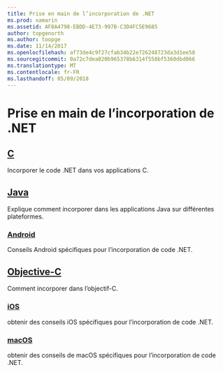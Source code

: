 ```yaml
---
title: Prise en main de l’incorporation de .NET
ms.prod: xamarin
ms.assetid: AF8A4798-EBDD-4E73-997B-C3D4FC5E9685
author: topgenorth
ms.author: toopge
ms.date: 11/14/2017
ms.openlocfilehash: af73de4c9f27cfab34b22e726248723da3d1ee58
ms.sourcegitcommit: 0a72c7dea020b965378b6314f558bf5360dbd066
ms.translationtype: MT
ms.contentlocale: fr-FR
ms.lasthandoff: 05/09/2018
---
```

# <a name="getting-started-with-net-embedding"></a>Prise en main de l’incorporation de .NET

## <a name="ccmd"></a>[C](c.md)

Incorporer le code .NET dans vos applications C.

## <a name="javajavaindexmd"></a>[Java](java/index.md)

Explique comment incorporer dans les applications Java sur différentes plateformes.

### <a name="androidjavaandroidmd"></a>[Android](java/android.md)

Conseils Android spécifiques pour l’incorporation de code .NET.

## <a name="objective-cobjective-cindexmd"></a>[Objective-C](objective-c/index.md)

Comment incorporer dans l’objectif-C.

### <a name="iosobjective-ciosmd"></a>[iOS](objective-c/ios.md)

obtenir des conseils iOS spécifiques pour l’incorporation de code .NET.

### <a name="macosobjective-cmacosmd"></a>[macOS](objective-c/macos.md)

obtenir des conseils de macOS spécifiques pour l’incorporation de code .NET.

